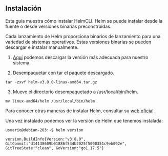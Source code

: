 ## Instalación

Esta guía muestra cómo instalar HelmCLI. Helm se puede instalar desde la fuente o desde versiones binarias preconstruidas.

Cada lanzamiento de Helm proporciona binarios de lanzamiento para una variedad de sistemas operativos. Estas versiones binarias se pueden descargar e instalar manualmente.

1. [Aquí](https://github.com/helm/helm/releases) podemos descargar la versión más adecuada para nuestro sistema.

2. Desempaquetar con tar el paquete descargado.
~~~
tar -zxvf helm-v3.8.0-linux-amd64.tar.gz 
~~~

3. Mueve el directorio desempaquetado a /usr/local/bin/helm.
~~~
mv linux-amd64/helm /usr/local/bin/helm
~~~

Para conocer otras maneras de instalar Helm, consultar su [web oficial](https://helm.sh/es/docs/intro/install/).

Una vez instalado podemos ver la versión de Helm que tenemos instalada:
~~~
usuario@debian-203:~$ helm version

version.BuildInfo{Version:"v3.8.0", GitCommit:"d14138609b01886f544b2025f5000351c9eb092e", GitTreeState:"clean", GoVersion:"go1.17.5"}

~~~
